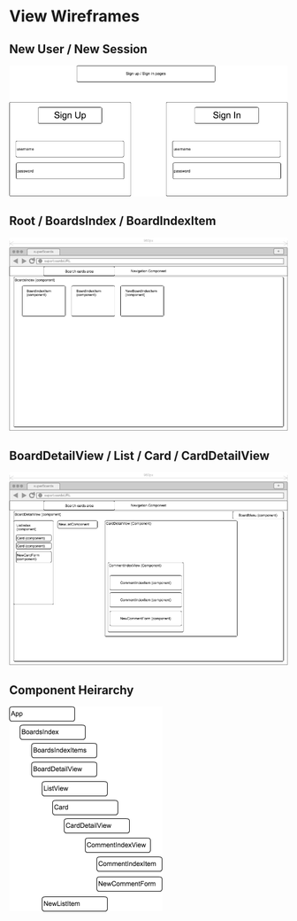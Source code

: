 # View Wireframes

## New User / New Session
![new-user]

## Root / BoardsIndex / BoardIndexItem
![boards_index]

## BoardDetailView / List / Card / CardDetailView
![board_detail_view]

## Component Heirarchy
![component-heirarchy]

[new-user]: ./wireframes/new_user.png
[boards_index]: ./wireframes/boards_index.png
[board_detail_view]: ./wireframes/board_detail_view.png
[component-heirarchy]: ./wireframes/component_hierarchy.png
